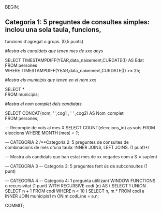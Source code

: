 BEGIN;

 ## Categoria 1: 5 preguntes de consultes simples: inclou una sola taula, funcions,
funcions d'agregat o grups. (0,5 punts)

<em>Mostra els candidats que tenen mes de xxx anys</em>

SELECT TIMESTAMPDIFF(YEAR,data_naixement,CURDATE()) AS Edat<br>
	FROM persones<br>
WHERE TIMESTAMPDIFF(YEAR,data_naixement,CURDATE()) >= 25;


<em>Mostra els municipis que tenen en el nom xxx</em>

SELECT *<br>
	FROM municipis;

<em>Mostra el nom complet dels candidats</em>

SELECT CONCAT(nom, ' ',cog1 , ' ' ,cog2) AS Nom_complet<br>
	FROM persones;

-- Recompte de vots al mes X
SELECT COUNT(eleccions_id) as vots
	FROM eleccions
WHERE MONTH (mes) = ?;

-- CATEGORIA 2
/**Categoria 2: 5 preguntes de consultes de combinacions de més d'una taula:
INNER JOINS, LEFT JOINS. (1 punt)*/

-- Mostra als candidats que han estat mes de xx vegades com a S = suplent








-- CATEGORIA 3
-- Categoria 3: 5 preguntes fent ús de subconsultes (1 punt)







-- CATEGORIA 4
-- Categoria 4: 1 pregunta utilitzant WINDOW FUNCTIONS o recursivitat (1 punt)
WITH RECURSIVE codi (n) AS (
SELECT 1
UNION
SELECT n + 1
FROM codi
WHERE n < 10
)
SELECT n, m.*
	FROM codi a
    INNER JOIN municipis1 m ON m.codi_ine = a.n;


COMMIT;
